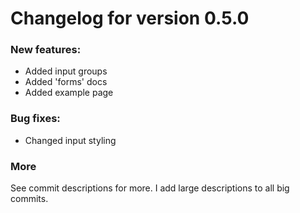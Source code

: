 # Changelog for version 0.5.0
### New features:
* Added input groups
* Added 'forms' docs
* Added example page

### Bug fixes:
* Changed input styling

### More
See commit descriptions for more. I add large descriptions to all big commits.